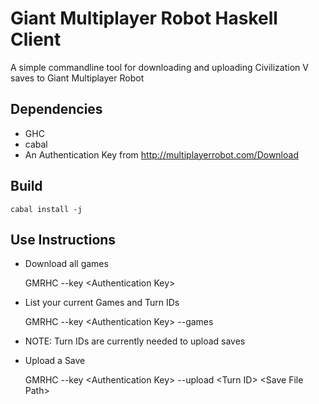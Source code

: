 Giant Multiplayer Robot Haskell Client
======================================

A simple commandline tool for downloading and uploading Civilization V saves to Giant Multiplayer Robot

Dependencies
------------

- GHC
- cabal
- An Authentication Key from http://multiplayerrobot.com/Download


Build
-----

    cabal install -j


Use Instructions
----------------

- Download all games

    GMRHC --key &lt;Authentication Key>

- List your current Games and Turn IDs

    GMRHC --key &lt;Authentication Key> --games

 - NOTE: Turn IDs are currently needed to upload saves

- Upload a Save

    GMRHC --key &lt;Authentication Key> --upload &lt;Turn ID> &lt;Save File Path>
